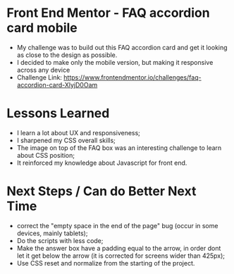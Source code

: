 # Front End Mentor - FAQ accordion card mobile
* My challenge was to build out this FAQ accordion card and get it looking as close to the design as possible.
* I decided to make only the mobile version, but making it responsive across any device
* Challenge Link: https://www.frontendmentor.io/challenges/faq-accordion-card-XlyjD0Oam

# Lessons Learned
* I learn a lot about UX and responsiveness;
* I sharpened my CSS overall skills;
* The image on top of the FAQ box was an interesting challenge to learn about CSS position;
* It reinforced my knowledge about Javascript for front end.


# Next Steps / Can do Better Next Time
* correct the "empty space in the end of the page" bug (occur in some devices, mainly tablets);
* Do the scripts with less code;
* Make the answer box have a padding equal to the arrow, in order dont let it get below the arrow (it is corrected for screens wider than 425px);
* Use CSS reset and normalize from the starting of the project.
